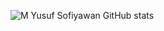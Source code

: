 ![M Yusuf Sofiyawan GitHub stats](https://github-readme-stats.vercel.app/api?username=myusufsofiyawan&theme=onedark&show_icons=true)
